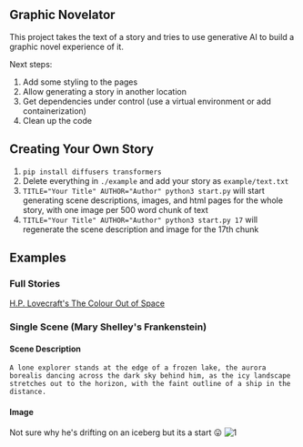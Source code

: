 ## Graphic Novelator

This project takes the text of a story and tries to use generative AI to build a graphic novel
experience of it.

Next steps:
1. Add some styling to the pages
2. Allow generating a story in another location
3. Get dependencies under control (use a virtual environment or add containerization)
4. Clean up the code

## Creating Your Own Story

1. `pip install diffusers transformers`
2. Delete everything in `./example` and add your story as `example/text.txt`
3. `TITLE="Your Title" AUTHOR="Author" python3 start.py` will start generating scene descriptions, images, and html pages for the whole story, with one image per 500 word chunk of text
4. `TITLE="Your Title" AUTHOR="Author" python3 start.py 17` will regenerate the scene description and image for the 17th chunk

## Examples

### Full Stories
[H.P. Lovecraft's The Colour Out of Space](https://spacefozzy.github.io/graphic-novelator/example/index.html)

### Single Scene (Mary Shelley's Frankenstein)

#### Scene Description
`A lone explorer stands at the edge of a frozen lake, the aurora borealis dancing across the dark sky behind him, as the icy landscape stretches out to the horizon, with the faint outline of a ship in the distance.`

#### Image
Not sure why he's drifting on an iceberg but its a start 😛
![1](https://github.com/SpaceFozzy/graphic-novelator/assets/10606414/44b10ee9-2382-4188-8897-572d27547d9f)
